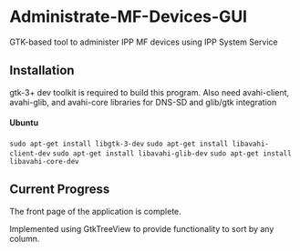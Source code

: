 # Administrate-MF-Devices-GUI

GTK-based tool to administer IPP MF devices using IPP System Service

## Installation
gtk-3+ dev toolkit is required to build this program. 
Also need avahi-client, avahi-glib, and avahi-core libraries for DNS-SD and glib/gtk integration

#### Ubuntu
`sudo apt-get install libgtk-3-dev`
`sudo apt-get install libavahi-client-dev`
`sudo apt-get install libavahi-glib-dev`
`sudo apt-get install libavahi-core-dev`

## Current Progress

The front page of the application is complete. 

Implemented using GtkTreeView to provide functionality to sort by any column.